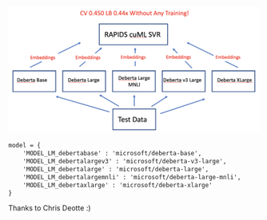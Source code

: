 ![](https://raw.githubusercontent.com/cdeotte/Kaggle_Images/main/Sep-2022/svr.png)

```
model = {
    'MODEL_LM_debertabase' : 'microsoft/deberta-base',
    'MODEL_LM_debertalargev3' : 'microsoft/deberta-v3-large',
    'MODEL_LM_debertalarge' : 'microsoft/deberta-large',
    'MODEL_LM_debertalargemnli' : 'microsoft/deberta-large-mnli',
    'MODEL_LM_debertaxlarge' : 'microsoft/deberta-xlarge'
}
```

Thanks to Chris Deotte :)

